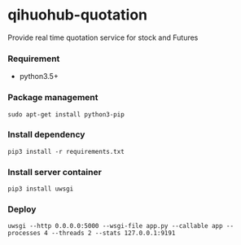 # qihuohub-quotation

Provide real time quotation service for stock and Futures

### Requirement
* python3.5+

### Package management

	sudo apt-get install python3-pip
    
### Install dependency

	pip3 install -r requirements.txt

### Install server container

	pip3 install uwsgi

### Deploy

	uwsgi --http 0.0.0.0:5000 --wsgi-file app.py --callable app --processes 4 --threads 2 --stats 127.0.0.1:9191

	

